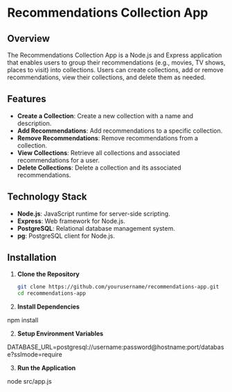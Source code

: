 # Recommendations Collection App

## Overview

The Recommendations Collection App is a Node.js and Express application that enables users to group their recommendations (e.g., movies, TV shows, places to visit) into collections. Users can create collections, add or remove recommendations, view their collections, and delete them as needed.

## Features

- **Create a Collection**: Create a new collection with a name and description.
- **Add Recommendations**: Add recommendations to a specific collection.
- **Remove Recommendations**: Remove recommendations from a collection.
- **View Collections**: Retrieve all collections and associated recommendations for a user.
- **Delete Collections**: Delete a collection and its associated recommendations.

## Technology Stack

- **Node.js**: JavaScript runtime for server-side scripting.
- **Express**: Web framework for Node.js.
- **PostgreSQL**: Relational database management system.
- **pg**: PostgreSQL client for Node.js.


## Installation

1. **Clone the Repository**

   ```bash
   git clone https://github.com/yourusername/recommendations-app.git
   cd recommendations-app


2. **Install Dependencies**

npm install

2. **Setup Environment Variables**

DATABASE_URL=postgresql://username:password@hostname:port/database?sslmode=require

3. **Run the Application**

node src/app.js
